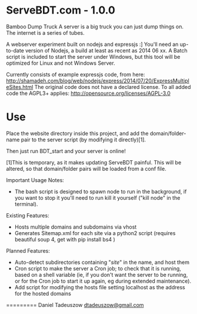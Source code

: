 ServeBDT.com - 1.0.0
=========
Bamboo Dump Truck
A server is a big truck you can just dump things on. The internet is a series of tubes.

A webserver experiment built on nodejs and expressjs :] You'll need an up-to-date version of Nodejs, a build at least as recent as 2014 06 xx.
A Batch script is included to start the server under Windows, but this tool will be optimized for Linux and not Windows Server.

Currently consists of example expressjs code, from here: http://shamadeh.com/blog/web/nodejs/express/2014/07/20/ExpressMultipleSites.html
The original code does not have a declared license. To all added code the AGPL3+ applies: http://opensource.org/licenses/AGPL-3.0

Use
===
Place the website directory inside this project, and add the domain/folder-name pair to the server script (by modifying it directly)[1].

Then just run BDT_start and your server is online!


[1]This is temporary, as it makes updating ServeBDT painful. This will be altered, so that domain/folder pairs will be loaded from a conf file.


Important Usage Notes:
* The bash script is designed to spawn node to run in the background, if you want to stop it you'll need to run kill it yourself ("kill node" in the terminal).

Existing Features:
* Hosts multiple domains and subdomains via vhost
* Generates Sitemap.xml for each site via a python2 script (requires beautiful soup 4, get with pip install bs4 )

Planned Features:
* Auto-detect subdirectories containing "*site*" in the name, and host them
* Cron script to make the server a Cron job; to check that it is running, based on a shell variable (ie, if you don't want the server to be running, or for the Cron job to start it up again, eg during extended maintenance).
* Add script for modifying the hosts file setting localhost as the address for the hosted domains


=========
Daniel Tadeuszow
dtadeuszow@gmail.com


